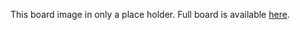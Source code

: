 This board image in only a place holder. Full board is available [here](https://whimsical.com/Ldt6gUncijq3FAmLS4TVYx#AhRp651J2qctdPDTneTRpMErA).